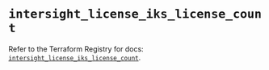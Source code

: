# `intersight_license_iks_license_count`

Refer to the Terraform Registry for docs: [`intersight_license_iks_license_count`](https://registry.terraform.io/providers/ciscodevnet/intersight/1.0.71/docs/resources/license_iks_license_count).
